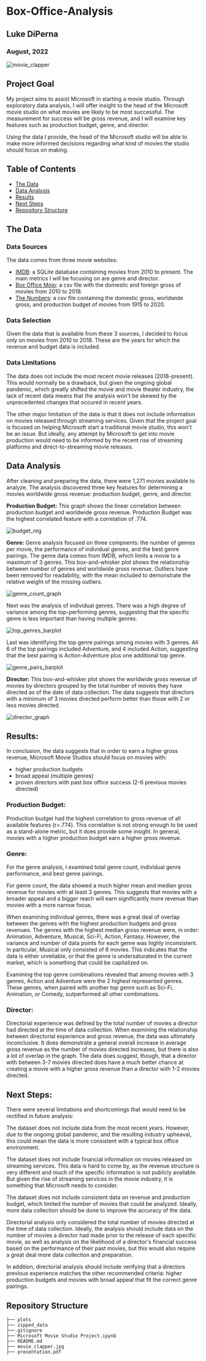 # Box-Office-Analysis
## Luke DiPerna
### August, 2022
![movie_clapper](https://github.com/luke-lite/Box-Office-Analysis/blob/main/movie_clapper.jpg?raw=true)

## Project Goal

My project aims to assist Microsoft in starting a movie studio. Through exploratory data analysis, I will offer insight to the head of the Microsoft movie studio on what movies are likely to be most successful. The measurement for success will be gross revenue, and I will examine key features such as production budget, genre, and director.

Using the data I provide, the head of the Microsoft studio will be able to make more informed decisions regarding what kind of movies the studio should focus on making.

## Table of Contents
- [The Data](#The-Data)
- [Data Analysis](#Data-Analysis)
- [Results](#Results)
- [Next Steps](#Next-Steps)
- [Repository Structure](#Repository-Structure)

## The Data

### Data Sources

The data comes from three movie websites:

- [IMDB](https://www.imdb.com/): a SQLite database containing movies from 2010 to present. The main metrics I will be focusing on are genre and director.
- [Box Office Mojo](https://www.boxofficemojo.com/): a csv file with the domestic and foreign gross of movies from 2010 to 2018.
- [The Numbers](https://www.the-numbers.com/): a csv file containing the domestic gross, worldwide gross, and production budget of movies from 1915 to 2020.

### Data Selection

Given the data that is available from these 3 sources, I decided to focus only on movies from 2010 to 2018. These are the years for which the revenue and budget data is included.

### Data Limitations

The data does not include the most recent movie releases (2018-present). This would normally be a drawback, but given the ongoing global pandemic, which greatly shifted the movie and movie theater industry, the lack of recent data means that the analysis won't be skewed by the unprecedented changes that occured in recent years.

The other major limitation of the data is that it does not include information on movies released through streaming services. Given that the project goal is focused on helping Microsoft start a traditional movie studio, this won't be an issue. But ideally, any attempt by Microsoft to get into movie production would need to be informed by the recent rise of streaming platforms and direct-to-streaming movie releases.

## Data Analysis

After cleaning and preparing the data, there were 1,271 movies available to analyze. The analysis discovered three key features for determining a movies worldwide gross revenue: production budget, genre, and director.

**Production Budget:** This graph shows the linear correlation between production budget and worldwide gross revenue. Production Budget was the highest correlated feature with a correlation of .774.

![budget_reg](https://github.com/luke-lite/Box-Office-Analysis/blob/main//plots/budget_reg.png?raw=true)

**Genre:** Genre analysis focused on three compnents: the number of genres per movie, the performance of individual genres, and the best genre pairings. The genre data comes from IMDB, which limits a movie to a maximum of 3 genres. This box-and-whisker plot shows the relationship between number of genres and worldwide gross revenue. Outliers have been removed for readability, with the mean included to demonstrate the relative weight of the missing outliers.

![genre_count_graph](https://github.com/luke-lite/Box-Office-Analysis/blob/main//plots/genre_count_graph.png?raw=true)

Next was the analysis of individual genres. There was a high degree of variance among the top-performing genres, suggesting that the specific genre is less important than having multiple genres.

![top_genres_barplot](https://github.com/luke-lite/Box-Office-Analysis/blob/main//plots/top_genres_barplot.png?raw=true)

Last was identifying the top genre pairings among movies with 3 genres. All 6 of the top pairings included Adventure, and 4 included Action, suggesting that the best pairing is Action-Adventure plus one additional top genre.

![genre_pairs_barplot](https://github.com/luke-lite/Box-Office-Analysis/blob/main//plots/genre_pairs_barplot.png?raw=true)

**Director:** This box-and-whisker plot shows the worldwide gross revenue of movies by directors grouped by the total number of movies they have directed as of the date of data collection. The data suggests that directors with a minimum of 3 movies directed perform better than those with 2 or less movies directed.

![director_graph](https://github.com/luke-lite/Box-Office-Analysis/blob/main//plots/director_graph.png?raw=true)

## Results:
In conclusion, the data suggests that in order to earn a higher gross revenue, Microsoft Movie Studios should focus on movies with:
 - higher production budgets
 - broad appeal (multiple genres)
 - proven directors with past box office success (2-6 previous movies directed)

### Production Budget:

Production budget had the highest correlation to gross revenue of all available features (r=.774). This correlation is not strong enough to be used as a stand-alone metric, but it does provide some insight. In general, movies with a higher production budget earn a higher gross revenue.

### Genre:

For the genre analysis, I examined total genre count, individual genre performance, and best genre pairings.

For genre count, the data showed a much higher mean and median gross revenue for movies with at least 3 genres. This suggests that movies with a broader appeal and a bigger reach will earn significantly more revenue than movies with a more narrow focus.

When examining individual genres, there was a great deal of overlap between the genres with the highest production budgets and gross revenues. The genres with the highest median gross revenue were, in order: Animation, Adventure, Musical, Sci-Fi, Action, Fantasy. However, the variance and number of data points for each genre was highly inconsistent. In particular, Musical only consisted of 6 movies. This indicates that the data is either unreliable, or that the genre is undersaturated in the current market, which is something that could be capitalized on.

Examining the top genre combinations revealed that among movies with 3 genres, Action and Adventure were the 2 highest represented genres. These genres, when paired with another top genre such as Sci-Fi, Animation, or Comedy, outperformed all other combinations.

### Director:

Directorial experience was defined by the total number of movies a director had directed at the time of data collection. When examining the relationship between directorial experience and gross revenue, the data was ultimately inconclusive. It does demonstrate a general overall increase in average gross revenue as the number of movies directed increases, but there is also a lot of overlap in the graph. The data does suggest, though, that a director with between 3-7 movies directed does have a much better chance at creating a movie with a higher gross revenue than a director with 1-2 movies directed.

## Next Steps:
There were several limitations and shortcomings that would need to be rectified in future analysis:

The dataset does not include data from the most recent years. However, due to the ongoing global pandemic, and the resulting industry upheaval, this could mean the data is more consistent with a typical box office environment.

The dataset does not include financial information on movies released on streaming services. This data is hard to come by, as the revenue structure is very different and much of the specific information is not publicly available. But given the rise of streaming services in the movie industry, it is something that Microsoft needs to consider.

The dataset does not include consistent data on revenue and production budget, which limited the number of movies that could be analyzed. Ideally, more data collection should be done to improve the accuracy of the data.

Directorial analysis only considered the total number of movies directed at the time of data collection. Ideally, the analysis should include data on the number of movies a director had made prior to the release of each specific movie, as well as analysis on the likelihood of a director's financial success based on the performance of their past movies, but this would also require a great deal more data collection and preparation.

In addition, directorial analysis should include verifying that a directors previous experience matches the other recommended criteria: higher production budgets and movies with broad appeal that fit the correct genre pairings.

## Repository Structure
```
├── plots
├── zipped_data
├──.gitignore
├── Microsoft Movie Studio Project.ipynb
├── README.md
├── movie_clapper.jpg
├── presentation.pdf
```
